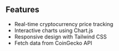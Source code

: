 ## Features

- Real-time cryptocurrency price tracking
- Interactive charts using Chart.js
- Responsive design with Tailwind CSS
- Fetch data from CoinGecko API
